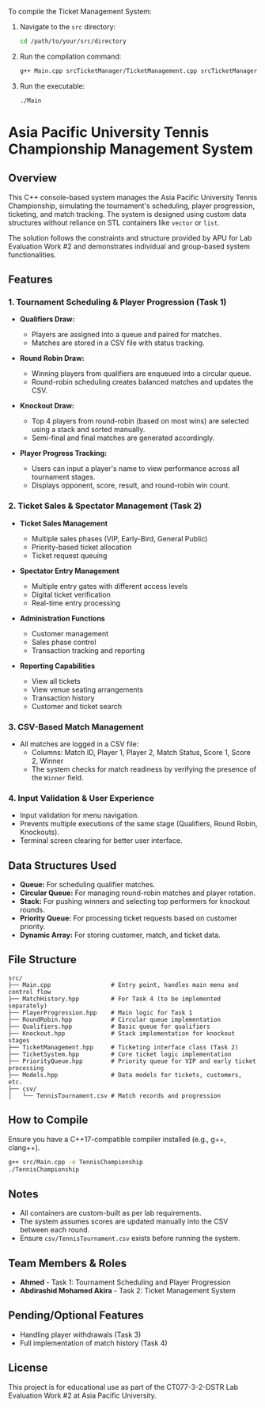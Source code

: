 
To compile the Ticket Management System:

1. Navigate to the `src` directory:
   ```bash
   cd /path/to/your/src/directory
   ```

2. Run the compilation command:
   ```bash
   g++ Main.cpp srcTicketManager/TicketManagement.cpp srcTicketManager/CircularQueue.cpp srcTicketManager/PriorityQueue.cpp srcTicketManager/QUEUE.cpp srcTicketManager/Stack.cpp srcTicketManager/TicketSystem.cpp -o Main
   ```

3. Run the executable:
   ```bash
   ./Main
   ```

# Asia Pacific University Tennis Championship Management System

## Overview
This C++ console-based system manages the Asia Pacific University Tennis Championship, simulating the tournament's scheduling, player progression, ticketing, and match tracking. The system is designed using custom data structures without reliance on STL containers like `vector` or `list`.

The solution follows the constraints and structure provided by APU for Lab Evaluation Work #2 and demonstrates individual and group-based system functionalities.

## Features
### 1. Tournament Scheduling & Player Progression (Task 1)
- **Qualifiers Draw:**
  - Players are assigned into a queue and paired for matches.
  - Matches are stored in a CSV file with status tracking.

- **Round Robin Draw:**
  - Winning players from qualifiers are enqueued into a circular queue.
  - Round-robin scheduling creates balanced matches and updates the CSV.

- **Knockout Draw:**
  - Top 4 players from round-robin (based on most wins) are selected using a stack and sorted manually.
  - Semi-final and final matches are generated accordingly.

- **Player Progress Tracking:**
  - Users can input a player's name to view performance across all tournament stages.
  - Displays opponent, score, result, and round-robin win count.

### 2. Ticket Sales & Spectator Management (Task 2)
- **Ticket Sales Management**
  - Multiple sales phases (VIP, Early-Bird, General Public)
  - Priority-based ticket allocation
  - Ticket request queuing

- **Spectator Entry Management**
  - Multiple entry gates with different access levels
  - Digital ticket verification
  - Real-time entry processing

- **Administration Functions**
  - Customer management
  - Sales phase control
  - Transaction tracking and reporting

- **Reporting Capabilities**
  - View all tickets
  - View venue seating arrangements
  - Transaction history
  - Customer and ticket search

### 3. CSV-Based Match Management
- All matches are logged in a CSV file:
  - Columns: Match ID, Player 1, Player 2, Match Status, Score 1, Score 2, Winner
  - The system checks for match readiness by verifying the presence of the `Winner` field.

### 4. Input Validation & User Experience
- Input validation for menu navigation.
- Prevents multiple executions of the same stage (Qualifiers, Round Robin, Knockouts).
- Terminal screen clearing for better user interface.

## Data Structures Used
- **Queue:** For scheduling qualifier matches.
- **Circular Queue:** For managing round-robin matches and player rotation.
- **Stack:** For pushing winners and selecting top performers for knockout rounds.
- **Priority Queue:** For processing ticket requests based on customer priority.
- **Dynamic Array:** For storing customer, match, and ticket data.

## File Structure
```
src/
├── Main.cpp                 # Entry point, handles main menu and control flow
├── MatchHistory.hpp         # For Task 4 (to be implemented separately)
├── PlayerProgression.hpp    # Main logic for Task 1
├── RoundRobin.hpp           # Circular queue implementation
├── Qualifiers.hpp           # Basic queue for qualifiers
├── Knockout.hpp             # Stack implementation for knockout stages
├── TicketManagement.hpp     # Ticketing interface class (Task 2)
├── TicketSystem.hpp         # Core ticket logic implementation
├── PriorityQueue.hpp        # Priority queue for VIP and early ticket processing
├── Models.hpp               # Data models for tickets, customers, etc.
├── csv/
│   └── TennisTournament.csv # Match records and progression
```

## How to Compile
Ensure you have a C++17-compatible compiler installed (e.g., g++, clang++).

```bash
g++ src/Main.cpp -o TennisChampionship
./TennisChampionship
```

## Notes
- All containers are custom-built as per lab requirements.
- The system assumes scores are updated manually into the CSV between each round.
- Ensure `csv/TennisTournament.csv` exists before running the system.

## Team Members & Roles
- **Ahmed** - Task 1: Tournament Scheduling and Player Progression
- **Abdirashid Mohamed Akira** - Task 2: Ticket Management System

## Pending/Optional Features
- Handling player withdrawals (Task 3)
- Full implementation of match history (Task 4)

## License
This project is for educational use as part of the CT077-3-2-DSTR Lab Evaluation Work #2 at Asia Pacific University.

